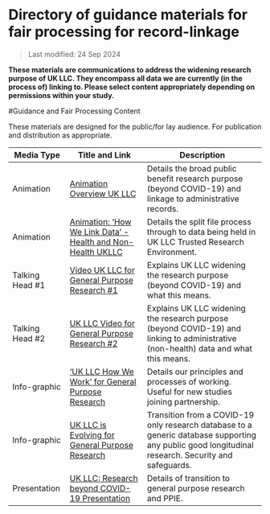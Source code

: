 # Directory of guidance materials for fair processing for record-linkage 

> Last modified: 24 Sep 2024

**These materials are communications to address the widening research purpose of UK LLC.
They encompass all data we are currently (in the process of) linking to.
Please select content appropriately depending on permissions within your study.**

#Guidance and Fair Processing Content 

These materials are designed for the public/for lay audience. For publication and distribution as appropriate. 

| Media Type              | Title and Link                                                                                                  | Description                                                                                                                   |
|-------------------------|-----------------------------------------------------------------------------------------------------------------|-------------------------------------------------------------------------------------------------------------------------------|
| Animation               | [Animation Overview UK LLC](_static/Animation_UKLLC_Overviewv2_MED-COM-001.mp4)                                     | Details the broad public benefit research purpose (beyond COVID-19) and linkage to administrative records.                  |
| Animation               | [Animation: ‘How We Link Data’ - Health and Non-Health UKLLC](_static/Animation_'HowWeLinkData'_HealthAndNonHealth_UKLLCv1_MED-COM-002.mp4) | Details the split file process through to data being held in UK LLC Trusted Research Environment.                           |
| Talking Head #1         | [Video UK LLC for General Purpose Research #1](_static/Video_GeneralPurposeResearch_UKLLC1v1_MED-COM-003.mp4)       | Explains UK LLC widening the research purpose (beyond COVID-19) and what this means.                                       |
| Talking Head #2         | [UK LLC Video for General Purpose Research #2](_static/Video_GeneralPurposeResearch_And_NonHealthData_UKLLC2v1_MED-COM-004.mp4) | Explains UK LLC widening the research purpose (beyond COVID-19) and linking to administrative (non-health) data and what this means. |
| Info-graphic            | [‘UK LLC How We Work’ for General Purpose Research](_static/Infographic_HowWeWork_GeneralPurposeResearch_UKLLCv2-MED-COM-005.png) | Details our principles and processes of working. Useful for new studies joining partnership.                                  |
| Info-graphic            | [UK LLC is Evolving for General Purpose Research](_static/Infographic_WeAreEvolving_MovingToGeneralPurposeResearch_UKLLCv1_MED-COM-006.png) | Transition from a COVID-19 only research database to a generic database supporting any public good longitudinal research. Security and safeguards. |
| Presentation            | [UK LLC: Research beyond COVID-19 Presentation](_static/Slides_GeneralPurposeResearch_PPIEIntroUKLLCv1-MED-COM-007.pptx) | Details of transition to general purpose research and PPIE.                                                                   |

 